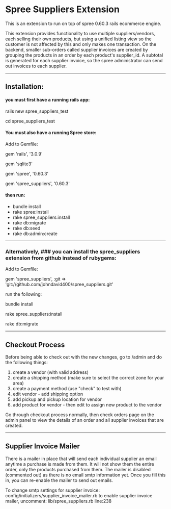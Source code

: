 # Spree Suppliers Extension

This is an extension to run on top of spree 0.60.3 rails ecommerce engine.

This extension provides functionality to use multiple suppliers/vendors, each selling their own products, but using a unified listing view so the customer is not affected by this and only makes one transaction. On the backend, smaller sub-orders called supplier invoices are created by grouping the products in an order by each product's supplier_id. A subtotal is generated for each supplier invoice, so the spree administrator can send out invoices to each supplier.

----------------------------
## Installation: 

#### you must first have a running rails app:

  rails new spree_suppliers_test

  cd spree_suppliers_test

#### You must also have a running Spree store:

  Add to Gemfile:

  gem 'rails', '3.0.9'

  gem 'sqlite3'

  gem 'spree', '0.60.3'

  gem 'spree_suppliers', '0.60.3'

#### then run:

- bundle install
- rake spree:install
- rake spree_suppliers:install
- rake db:migrate
- rake db:seed
- rake db:admin:create

----------------------------
### Alternatively, ###  you can install the spree_suppliers extension from github instead of rubygems:

Add to Gemfile:

gem 'spree_suppliers', :git => 'git://github.com/johndavid400/spree_suppliers.git'

run the following:

bundle install

rake spree_suppliers:install

rake db:migrate

----------------------------
## Checkout Process

Before being able to check out with the new changes, go to /admin and do the following things:

1. create a vendor (with valid address)
2. create a shipping method (make sure to select the correct zone for your area)
3. create a payment method (use "check" to test with)
4. edit vendor - add shipping option
5. add pickup and pickup location for vendor
6. add product for vendor - then edit to assign new product to the vendor

Go through checkout process normally, then check orders page on the admin panel to view the details of an order and all supplier invoices that are created.

----------------------------
## Supplier Invoice Mailer

There is a mailer in place that will send each individual supplier an email anytime a purchase is made from them. It will not show them the entire order, only the products purchased from them. The mailer is disabled (commented out) as there is no email smtp information yet. Once you fill this in, you can re-enable the mailer to send out emails. 

To change smtp settings for supplier invoice: config/initializers/supplier_invoice_mailer.rb
to enable supplier invoice mailer, uncomment: lib/spree_suppliers.rb  line:238



